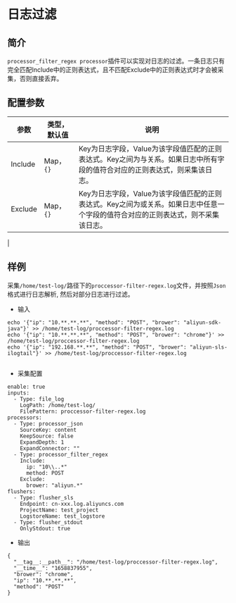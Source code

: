# 日志过滤

## 简介

`processor_filter_regex processor`插件可以实现对日志的过滤。一条日志只有完全匹配Include中的正则表达式，且不匹配Exclude中的正则表达式时才会被采集，否则直接丢弃。

## 配置参数

| 参数                     | 类型，默认值 | 说明                                                |
| ---------------------- | ------- | ------------------------------------------------- |
| Include                | Map，`{}` |  Key为日志字段，Value为该字段值匹配的正则表达式。Key之间为与关系。如果日志中所有字段的值符合对应的正则表达式，则采集该日志。|
| Exclude                | Map，`{}` | Key为日志字段，Value为该字段值匹配的正则表达式。Key之间为或关系。如果日志中任意一个字段的值符合对应的正则表达式，则不采集该日志。
|

## 样例

采集`/home/test-log/`路径下的`proccessor-filter-regex.log`文件，并按照`Json`格式进行日志解析, 然后对部分日志进行过滤。

* 输入

```
echo '{"ip": "10.**.**.**", "method": "POST", "brower": "aliyun-sdk-java"}' >> /home/test-log/proccessor-filter-regex.log
echo '{"ip": "10.**.**.**", "method": "POST", "brower": "chrome"}' >> /home/test-log/proccessor-filter-regex.log
echo '{"ip": "192.168.**.**", "method": "POST", "brower": "aliyun-sls-ilogtail"}' >> /home/test-log/proccessor-filter-regex.log
```
```
```

* 采集配置

```
enable: true
inputs:
  - Type: file_log
    LogPath: /home/test-log/
    FilePattern: proccessor-filter-regex.log
processors:
  - Type: processor_json
    SourceKey: content
    KeepSource: false
    ExpandDepth: 1
    ExpandConnector: ""
  - Type: processor_filter_regex
    Include:
      ip: "10\\..*"
      method: POST
    Exclude:
      brower: "aliyun.*"
flushers:
  - Type: flusher_sls
    Endpoint: cn-xxx.log.aliyuncs.com
    ProjectName: test_project
    LogstoreName: test_logstore
  - Type: flusher_stdout
    OnlyStdout: true
```

* 输出

```
{
  "__tag__:__path__": "/home/test-log/proccessor-filter-regex.log",
  "__time__": "1658837955",
  "brower": "chrome",
  "ip": "10.**.**.**",
  "method": "POST"
}
```
